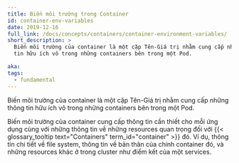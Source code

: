 ```yaml
---
title: Biến môi trường trong Container
id: container-env-variables
date: 2019-12-16
full_link: /docs/concepts/containers/container-environment-variables/
short_description: >
  Biến môi trường của container là một cặp Tên-Giá trị nhằm cung cấp những thông
  tin hữu ích vô trong những containers bên trong một Pod.

aka:
tags:
  - fundamental
---
```


Biến môi trường của container là một cặp Tên-Giá trị nhằm cung cấp những thông
tin hữu ích vô trong những containers bên trong một Pod.

<!--more-->

Biến môi trường của container cung cấp thông tin cần thiết cho mỗi ứng dụng cùng
với những thông tin về những resources quan trọng đối với
{{< glossary_tooltip text="Containers" term_id="container" >}} đó. Ví dụ, thông
tin chi tiết về file system, thông tin về bản thân của chính container đó, và
những resources khác ở trong cluster như điểm kết của một services.
